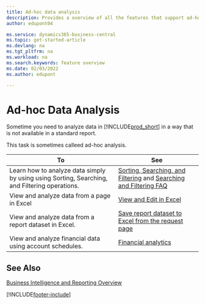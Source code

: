 ```yaml
---
title: Ad-hoc data analysis
description: Provides a overview of all the features that support ad-hoc data analysis tasks in the Business Central product.
author: edupont04

ms.service: dynamics365-business-central
ms.topic: get-started-article
ms.devlang: na
ms.tgt_pltfrm: na
ms.workload: na
ms.search.keywords: feature overview
ms.date: 02/03/2022
ms.author: edupont

---
```

# Ad-hoc Data Analysis

Sometime you need to analyze data in [!INCLUDE[prod_short](includes/prod_short.md)] in a way that is not available in a standard report.  

This task is sometimes calleed ad-hoc analysis.  

| To | See |
| --- | --- |
| Learn how to analyze data simply by using using Sorting, Searching, and Filtering operations. | [Sorting, Searching, and Filtering](ui-enter-criteria-filters.md) and [Searching and Filtering FAQ](ui-search-filter-faq.yml) |
| View and analyze data from a page in Excel | [View and Edit in Excel](across-work-with-excel.md) |
| View and analyze data from a report dataset in Excel. | [Save report dataset to Excel from the request page](/dynamics365-release-plan/2021wave1/smb/dynamics365-business-central/save-report-dataset-excel-request-page) |
| View and analyze financial data using account schedules. | [Financial analytics](bi.md) |

## See Also

[Business Intelligence and Reporting Overview](ui-work-report.md)


[!INCLUDE[footer-include](includes/footer-banner.md)]